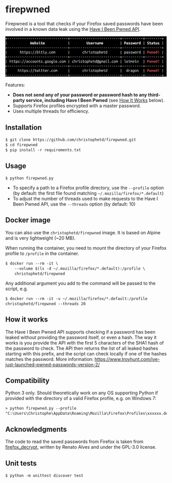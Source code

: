 # firepwned

Firepwned is a tool that checks if your Firefox saved passwords have been involved in a known data leak using the [Have I Been Pwned API](https://haveibeenpwned.com/Passwords).

<p align="center">
  <img src="./screenshot.png" />
</p>

Features:
- **Does not send any of your password or password hash to any third-party service, including Have I Been Pwned** (see [How It Works](#how-it-works) below).
- Supports Firefox profiles encrypted with a master password.
- Uses multiple threads for efficiency.

## Installation

```
$ git clone https://github.com/christophetd/firepwned.git
$ cd firepwned
$ pip install -r requirements.txt
```

## Usage

```
$ python firepwned.py
```

- To specify a path to a Firefox profile directory, use the `--profile` option (by default: the first file found matching `~/.mozilla/firefox/*.default`)
- To adjust the number of threads used to make requests to the Have I Been Pwned API, use the `--threads` option (by default: 10)

## Docker image

You can also use the `christophetd/firepwned` image. It is based on Alpine and is very lightweight (~20 MB). 

When running the container, you need to mount the directory of your Firefox profile to `/profile` in the container.

```
$ docker run --rm -it \
    --volume $(ls -d ~/.mozilla/firefox/*.default):/profile \
    christophetd/firepwned
```

Any additional argument you add to the command will be passed to the script, e.g.

```
$ docker run --rm -it -v ~/.mozilla/firefox/*.default:/profile christophetd/firepwned --threads 20
```

## How it works

The Have I Been Pwned API supports checking if a password has been leaked without providing the password itself, or even a hash. The way it works is you provide the API with the first 5 characters of the SHA1 hash of the password to check. The API then returns the list of all leaked hashes starting with this prefix, and the script can check locally if one of the hashes matches the password. More information: https://www.troyhunt.com/ive-just-launched-pwned-passwords-version-2/

## Compatibility

Python 3 only. Should theoretically work on any OS supporting Python if provided with the directory of a valid Firefox profile, e.g. on Windows 7:

```
> python firepwned.py --profile "C:\Users\Christophe\AppData\Roaming\Mozilla\Firefox\Profiles\xxxxxx.default"
```

## Acknowledgments

The code to read the saved passwords from Firefox is taken from [firefox_decrypt](https://github.com/unode/firefox_decrypt), written by Renato Alves and under the GPL-3.0 license.

## Unit tests

```
$ python -m unittest discover test
```

